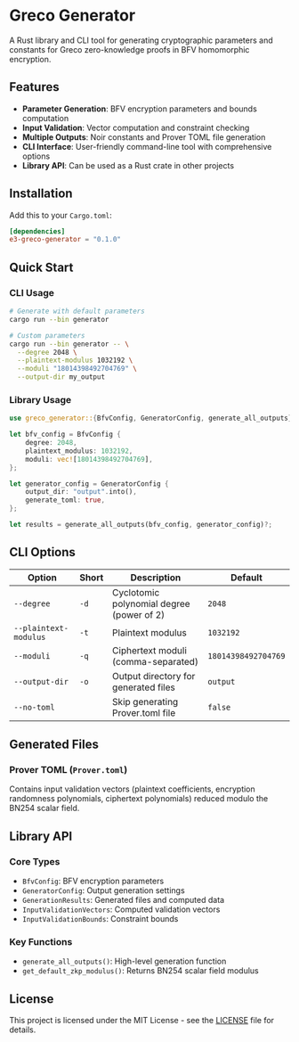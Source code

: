 # Greco Generator

A Rust library and CLI tool for generating cryptographic parameters and constants for Greco zero-knowledge proofs in BFV homomorphic encryption.

## Features

- **Parameter Generation**: BFV encryption parameters and bounds computation
- **Input Validation**: Vector computation and constraint checking
- **Multiple Outputs**: Noir constants and Prover TOML file generation
- **CLI Interface**: User-friendly command-line tool with comprehensive options
- **Library API**: Can be used as a Rust crate in other projects

## Installation

Add this to your `Cargo.toml`:

```toml
[dependencies]
e3-greco-generator = "0.1.0"
```

## Quick Start

### CLI Usage

```bash
# Generate with default parameters
cargo run --bin generator

# Custom parameters
cargo run --bin generator -- \
  --degree 2048 \
  --plaintext-modulus 1032192 \
  --moduli "18014398492704769" \
  --output-dir my_output
```

### Library Usage

```rust
use greco_generator::{BfvConfig, GeneratorConfig, generate_all_outputs};

let bfv_config = BfvConfig {
    degree: 2048,
    plaintext_modulus: 1032192,
    moduli: vec![18014398492704769],
};

let generator_config = GeneratorConfig {
    output_dir: "output".into(),
    generate_toml: true,
};

let results = generate_all_outputs(bfv_config, generator_config)?;
```

## CLI Options

| Option                | Short | Description                               | Default             |
| --------------------- | ----- | ----------------------------------------- | ------------------- |
| `--degree`            | `-d`  | Cyclotomic polynomial degree (power of 2) | `2048`              |
| `--plaintext-modulus` | `-t`  | Plaintext modulus                         | `1032192`           |
| `--moduli`            | `-q`  | Ciphertext moduli (comma-separated)       | `18014398492704769` |
| `--output-dir`        | `-o`  | Output directory for generated files      | `output`            |
| `--no-toml`           |       | Skip generating Prover.toml file          | `false`             |

## Generated Files

### Prover TOML (`Prover.toml`)

Contains input validation vectors (plaintext coefficients, encryption randomness polynomials, ciphertext polynomials) reduced modulo the BN254 scalar field.

## Library API

### Core Types

- `BfvConfig`: BFV encryption parameters
- `GeneratorConfig`: Output generation settings
- `GenerationResults`: Generated files and computed data
- `InputValidationVectors`: Computed validation vectors
- `InputValidationBounds`: Constraint bounds

### Key Functions

- `generate_all_outputs()`: High-level generation function
- `get_default_zkp_modulus()`: Returns BN254 scalar field modulus

## License

This project is licensed under the MIT License - see the [LICENSE](../../LICENSE) file for details.
